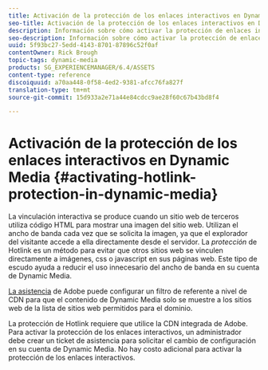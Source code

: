 ```yaml
---
title: Activación de la protección de los enlaces interactivos en Dynamic Media
seo-title: Activación de la protección de los enlaces interactivos en Dynamic Media
description: Información sobre cómo activar la protección de enlaces interactivos en Dynamic Media.
seo-description: Información sobre cómo activar la protección de enlaces interactivos en Dynamic Media.
uuid: 5f93bc27-5edd-4143-8701-87896c52f0af
contentOwner: Rick Brough
topic-tags: dynamic-media
products: SG_EXPERIENCEMANAGER/6.4/ASSETS
content-type: reference
discoiquuid: a70aa448-0f58-4ed2-9381-afcc76fa827f
translation-type: tm+mt
source-git-commit: 15d933a2e71a44e84cdcc9ae28f60c67b43bd8f4

---
```



# Activación de la protección de los enlaces interactivos en Dynamic Media {#activating-hotlink-protection-in-dynamic-media}

La vinculación interactiva se produce cuando un sitio web de terceros utiliza código HTML para mostrar una imagen del sitio web. Utilizan el ancho de banda cada vez que se solicita la imagen, ya que el explorador del visitante accede a ella directamente desde el servidor. La *protección* de Hotlink es un método para evitar que otros sitios web se vinculen directamente a imágenes, css o javascript en sus páginas web. Este tipo de escudo ayuda a reducir el uso innecesario del ancho de banda en su cuenta de Dynamic Media.

[La asistencia](https://helpx.adobe.com/support.html) de Adobe puede configurar un filtro de referente a nivel de CDN para que el contenido de Dynamic Media solo se muestre a los sitios web de la lista de sitios web permitidos para el dominio.

La protección de Hotlink requiere que utilice la CDN integrada de Adobe. Para activar la protección de los enlaces interactivos, un administrador debe crear un ticket de asistencia para solicitar el cambio de configuración en su cuenta de Dynamic Media. No hay costo adicional para activar la protección de los enlaces interactivos.
